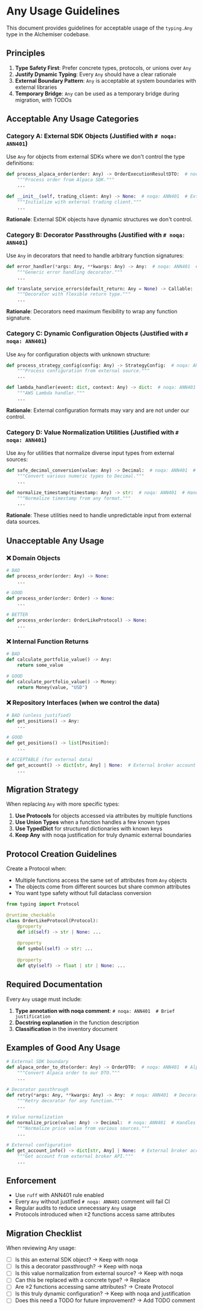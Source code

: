 # Any Usage Guidelines

This document provides guidelines for acceptable usage of the `typing.Any` type in the Alchemiser codebase.

## Principles

1. **Type Safety First**: Prefer concrete types, protocols, or unions over `Any`
2. **Justify Dynamic Typing**: Every `Any` should have a clear rationale  
3. **External Boundary Pattern**: `Any` is acceptable at system boundaries with external libraries
4. **Temporary Bridge**: `Any` can be used as a temporary bridge during migration, with TODOs

## Acceptable Any Usage Categories

### Category A: External SDK Objects (Justified with `# noqa: ANN401`)

Use `Any` for objects from external SDKs where we don't control the type definitions:

```python
def process_alpaca_order(order: Any) -> OrderExecutionResultDTO:  # noqa: ANN401  # Alpaca SDK order object
    """Process order from Alpaca SDK."""
    ...

def __init__(self, trading_client: Any) -> None:  # noqa: ANN401  # External SDK object (TradingClient)
    """Initialize with external trading client."""
    ...
```

**Rationale**: External SDK objects have dynamic structures we don't control.

### Category B: Decorator Passthroughs (Justified with `# noqa: ANN401`)

Use `Any` in decorators that need to handle arbitrary function signatures:

```python
def error_handler(*args: Any, **kwargs: Any) -> Any:  # noqa: ANN401  # Decorator passthrough for any function signature
    """Generic error handling decorator."""
    ...

def translate_service_errors(default_return: Any = None) -> Callable:  # noqa: ANN401  # Flexible default return for any function type
    """Decorator with flexible return type."""
    ...
```

**Rationale**: Decorators need maximum flexibility to wrap any function signature.

### Category C: Dynamic Configuration Objects (Justified with `# noqa: ANN401`)

Use `Any` for configuration objects with unknown structure:

```python
def process_strategy_config(config: Any) -> StrategyConfig:  # noqa: ANN401  # Strategy signal payloads have dynamic schema
    """Process configuration from external source."""
    ...

def lambda_handler(event: dict, context: Any) -> dict:  # noqa: ANN401  # AWS Lambda context is external object
    """AWS Lambda handler."""
    ...
```

**Rationale**: External configuration formats may vary and are not under our control.

### Category D: Value Normalization Utilities (Justified with `# noqa: ANN401`)

Use `Any` for utilities that normalize diverse input types from external sources:

```python
def safe_decimal_conversion(value: Any) -> Decimal:  # noqa: ANN401  # Handles diverse numeric types from external sources
    """Convert various numeric types to Decimal."""
    ...

def normalize_timestamp(timestamp: Any) -> str:  # noqa: ANN401  # Handles diverse timestamp formats from external sources
    """Normalize timestamp from any format."""
    ...
```

**Rationale**: These utilities need to handle unpredictable input from external data sources.

## Unacceptable Any Usage

### ❌ Domain Objects

```python
# BAD
def process_order(order: Any) -> None:
    ...

# GOOD  
def process_order(order: Order) -> None:
    ...

# BETTER
def process_order(order: OrderLikeProtocol) -> None:
    ...
```

### ❌ Internal Function Returns

```python
# BAD
def calculate_portfolio_value() -> Any:
    return some_value

# GOOD
def calculate_portfolio_value() -> Money:
    return Money(value, "USD")
```

### ❌ Repository Interfaces (when we control the data)

```python
# BAD (unless justified)
def get_positions() -> Any:
    ...

# GOOD
def get_positions() -> list[Position]:
    ...

# ACCEPTABLE (for external data)
def get_account() -> dict[str, Any] | None:  # External broker account data structure
    ...
```

## Migration Strategy

When replacing `Any` with more specific types:

1. **Use Protocols** for objects accessed via attributes by multiple functions
2. **Use Union Types** when a function handles a few known types  
3. **Use TypedDict** for structured dictionaries with known keys
4. **Keep Any** with noqa justification for truly dynamic external boundaries

## Protocol Creation Guidelines

Create a Protocol when:
- Multiple functions access the same set of attributes from `Any` objects
- The objects come from different sources but share common attributes
- You want type safety without full dataclass conversion

```python
from typing import Protocol

@runtime_checkable
class OrderLikeProtocol(Protocol):
    @property
    def id(self) -> str | None: ...
    
    @property  
    def symbol(self) -> str: ...
    
    @property
    def qty(self) -> float | str | None: ...
```

## Required Documentation

Every `Any` usage must include:

1. **Type annotation with noqa comment**: `# noqa: ANN401  # Brief justification`
2. **Docstring explanation** in the function description
3. **Classification** in the inventory document

## Examples of Good Any Usage

```python
# External SDK boundary
def alpaca_order_to_dto(order: Any) -> OrderDTO:  # noqa: ANN401  # Alpaca SDK order object
    """Convert Alpaca order to our DTO."""
    ...

# Decorator passthrough  
def retry(*args: Any, **kwargs: Any) -> Any:  # noqa: ANN401  # Decorator passthrough for any function signature
    """Retry decorator for any function."""
    ...

# Value normalization
def normalize_price(value: Any) -> Decimal:  # noqa: ANN401  # Handles diverse numeric types from external sources
    """Normalize price value from various sources."""
    ...

# External configuration
def get_account_info() -> dict[str, Any] | None:  # External broker account data with dynamic structure
    """Get account from external broker API."""
    ...
```

## Enforcement

- Use `ruff` with ANN401 rule enabled
- Every `Any` without justified `# noqa: ANN401` comment will fail CI
- Regular audits to reduce unnecessary `Any` usage
- Protocols introduced when ≥2 functions access same attributes

## Migration Checklist

When reviewing Any usage:

- [ ] Is this an external SDK object? → Keep with noqa
- [ ] Is this a decorator passthrough? → Keep with noqa  
- [ ] Is this value normalization from external source? → Keep with noqa
- [ ] Can this be replaced with a concrete type? → Replace
- [ ] Are ≥2 functions accessing same attributes? → Create Protocol
- [ ] Is this truly dynamic configuration? → Keep with noqa and justification
- [ ] Does this need a TODO for future improvement? → Add TODO comment